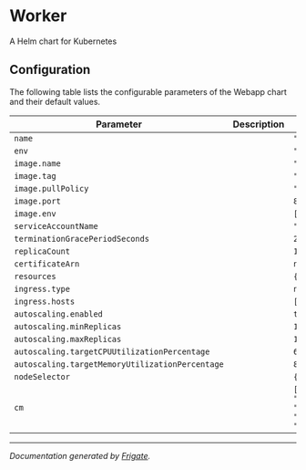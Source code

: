 
Worker
===========

A Helm chart for Kubernetes


## Configuration

The following table lists the configurable parameters of the Webapp chart and their default values.

| Parameter                | Description             | Default        |
| ------------------------ | ----------------------- | -------------- |
| `name` |  | `"default"` |
| `env` |  | `"dev"` |
| `image.name` |  | `"nginx"` |
| `image.tag` |  | `"latest"` |
| `image.pullPolicy` |  | `"IfNotPresent"` |
| `image.port` |  | `80` |
| `image.env` |  | `[]` |
| `serviceAccountName` |  | `"default"` |
| `terminationGracePeriodSeconds` |  | `2` |
| `replicaCount` |  | `1` |
| `certificateArn` |  | `null` |
| `resources` |  | `{}` |
| `ingress.type` |  | `null` |
| `ingress.hosts` |  | `[]` |
| `autoscaling.enabled` |  | `true` |
| `autoscaling.minReplicas` |  | `1` |
| `autoscaling.maxReplicas` |  | `10` |
| `autoscaling.targetCPUUtilizationPercentage` |  | `60` |
| `autoscaling.targetMemoryUtilizationPercentage` |  | `80` |
| `nodeSelector` |  | `{}` |
| `cm` |  | `[{"name": "conf", "path": "/app.txt", "data": "Hello\nWorld"}]` |



---
_Documentation generated by [Frigate](https://frigate.readthedocs.io)._


